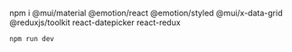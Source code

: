 
npm i @mui/material @emotion/react @emotion/styled @mui/x-data-grid @reduxjs/toolkit react-datepicker react-redux  

```
npm run dev
```